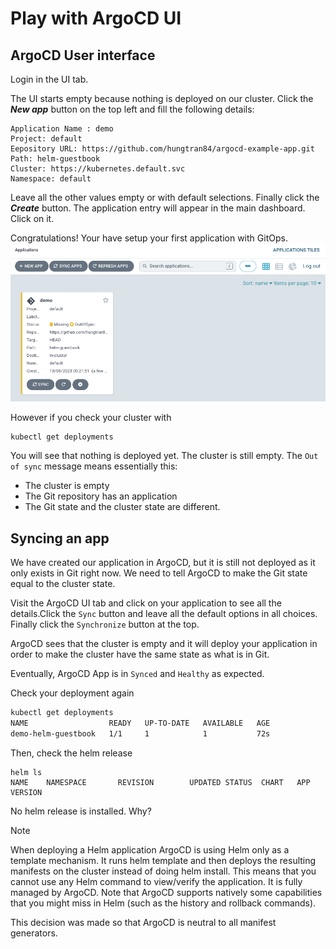 # Play with ArgoCD UI
## ArgoCD User interface
Login in the UI tab.

The UI starts empty because nothing is deployed on our cluster. Click the ***New app*** button on the top left and fill the following details:

```t
Application Name : demo  
Project: default  
Eepository URL: https://github.com/hungtran84/argocd-example-app.git  
Path: helm-guestbook  
Cluster: https://kubernetes.default.svc   
Namespace: default   
```

Leave all the other values empty or with default selections. Finally click the ***Create*** button. The application entry will appear in the main dashboard. Click on it. 


Congratulations! Your have setup your first application with GitOps.
![Alt text](image.png)

However if you check your cluster with
```
kubectl get deployments
```
You will see that nothing is deployed yet. The cluster is still empty. The `Out of sync` message means essentially this:

- The cluster is empty
- The Git repository has an application
- The Git state and the cluster state are different.

## Syncing an app
We have created our application in ArgoCD, but it is still not deployed as it only exists in Git right now. We need to tell ArgoCD to make the Git state equal to the cluster state.

Visit the ArgoCD UI tab and click on your application to see all the details.Click the `Sync` button and leave all the default options in all choices. Finally click the `Synchronize` button at the top.

ArgoCD sees that the cluster is empty and it will deploy your application in order to make the cluster have the same state as what is in Git.

Eventually, ArgoCD App is in `Synced` and `Healthy` as expected.

Check your deployment again

```sh
kubectl get deployments
NAME                  READY   UP-TO-DATE   AVAILABLE   AGE
demo-helm-guestbook   1/1     1            1           72s
```

Then, check the helm release
```
helm ls
NAME    NAMESPACE       REVISION        UPDATED STATUS  CHART   APP VERSION
```

No helm release is installed. Why?

> [!NOTE]
> 
> When deploying a Helm application ArgoCD is using Helm only as a template mechanism. 
> It runs helm template and then deploys the resulting manifests on the cluster instead of doing helm install. 
> This means that you cannot use any Helm command to view/verify the application. 
> It is fully managed by ArgoCD. Note that ArgoCD supports natively some capabilities that you might miss in Helm (such as the history and rollback commands).
> 
> This decision was made so that ArgoCD is neutral to all manifest generators.